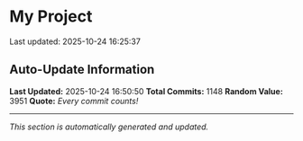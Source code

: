 # My Project


Last updated: 2025-10-24 16:25:37



































































































































































































































































































































































































































































































































































































































































































































































































































































































































































































































































































































































































































































































































































































































































































































































































## Auto-Update Information

**Last Updated:** 2025-10-24 16:50:50
**Total Commits:** 1148
**Random Value:** 3951
**Quote:** _Every commit counts!_

---
_This section is automatically generated and updated._